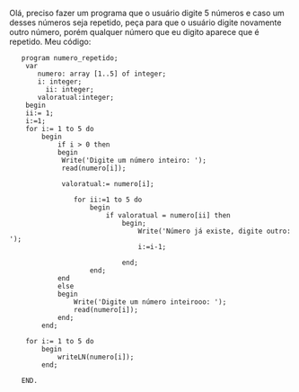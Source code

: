 Olá, preciso fazer um programa que o usuário digite 5 números e caso um desses números seja repetido, peça para que o usuário digite novamente outro número, porém qualquer número que eu digito aparece que é repetido. Meu código:
 

       program numero_repetido;
        var
           numero: array [1..5] of integer;
           i: integer;
        	 ii: integer;
           valoratual:integer;
        begin
        ii:= 1;
        i:=1;
        for i:= 1 to 5 do
        	begin
        		if i > 0 then
        		begin
        		 Write('Digite um número inteiro: ');
        		 read(numero[i]);
        		 
        		 valoratual:= numero[i];
        		 
        			for ii:=1 to 5 do 
        				begin
        					if valoratual = numero[ii] then
        						begin;
        							Write('Número já existe, digite outro: ');
        							i:=i-1;
        													
        						end;
        				end;
        		end
        		else
        		begin
        			Write('Digite um número inteirooo: ');
        			read(numero[i]);
        		end;			
        	end;
         
        for i:= 1 to 5 do
        	begin
        		writeLN(numero[i]);
        	end;
     
       END.
